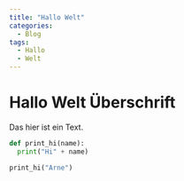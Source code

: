 ```yaml
---
title: "Hallo Welt"
categories:
  - Blog
tags:
  - Hallo
  - Welt
---
```


# Hallo Welt Überschrift

Das hier ist ein Text.

```python
def print_hi(name):
  print("Hi" + name)

print_hi("Arne")
```

